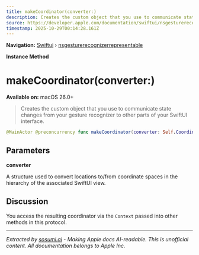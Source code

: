 ```yaml
---
title: makeCoordinator(converter:)
description: Creates the custom object that you use to communicate state changes from your gesture recognizer to other parts of your SwiftUI interface.
source: https://developer.apple.com/documentation/swiftui/nsgesturerecognizerrepresentable/makecoordinator(converter:)
timestamp: 2025-10-29T00:14:28.161Z
---
```


**Navigation:** [Swiftui](/documentation/swiftui) › [nsgesturerecognizerrepresentable](/documentation/swiftui/nsgesturerecognizerrepresentable)

**Instance Method**

# makeCoordinator(converter:)

**Available on:** macOS 26.0+

> Creates the custom object that you use to communicate state changes from your gesture recognizer to other parts of your SwiftUI interface.

```swift
@MainActor @preconcurrency func makeCoordinator(converter: Self.CoordinateSpaceConverter) -> Self.Coordinator
```

## Parameters

**converter**

A structure used to convert locations  to/from coordinate spaces in the hierarchy of the associated SwiftUI view.



## Discussion

You access the resulting coordinator via the `Context` passed into other methods in this protocol.

---

*Extracted by [sosumi.ai](https://sosumi.ai) - Making Apple docs AI-readable.*
*This is unofficial content. All documentation belongs to Apple Inc.*
